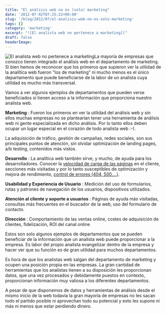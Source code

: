 ```yaml
---
title: "El análisis web no es (solo) marketing"
date: '2012-07-02T07:25:22+00:00'
slug: '/blog/2012/07/el-analisis-web-no-es-solo-marketing'
tags: []
category: 'marketing'
excerpt: "![El analista web no pertenece a marketing]("
draft: false
headerImage:
---
```

![El analista web no pertenece a marketing](http://static.squarespace.com/static/5303797ae4b0c6ad9e43f072/5303ce80e4b0400995a883d6/5303cf4fe4b0400995a88c3b/1392758607421/web_analytics_2_0_demystified-300x227.png?format=original "web\_analytics\_2\_0\_demystified")La mayoría de empresas que conozco tienen integrado el análisis web en el departamento de marketing. Si bien hemos de reconocer que los primeros que supieron ver la utilidad de la analítica web fueron "los de marketing" ni mucho menos es el único departamento que puede beneficiarse de la labor de un analista cuya utilidad es mucho más transversal.<!--more-->

Vamos a ver algunos ejemplos de departamentos que pueden verse beneficiados si tienen acceso a la información que proporciona nuestro analista web.

**Marketing** : Fueron los primeros en ver la utilidad del análisis web y sin ellos muchas empresas no se plantearían tener una herramienta de análisis web ni gente especializada en dicho análisis. Por lo tanto ellos deben ocupar un lugar especial en el corazón de todo analista web :-).

La adquisición de tráfico, gestión de campañas, redes sociales, son sus principales puntos de atención, sin olvidar optimización de landing pages, a/b testing, contenidos más vistos.

**Desarrollo** : La analítica web también sirve, y mucho, de ayuda para los desarrolladores. Conocer la [velocidad de carga de las páginas](http://static.squarespace.com/static/5303797ae4b0c6ad9e43f072/5303ce80e4b0400995a883d6/5303cf4fe4b0400995a88c3e/1392758607611/?format=original "medir velocidad de carga de las páginas") en el cliente, secciones más visitadas y por lo tanto susceptibles de optimización y mejora de rendimiento, [control de errores (404, 500....)](http://static.squarespace.com/static/5303797ae4b0c6ad9e43f072/5303ce80e4b0400995a883d6/5303cf4fe4b0400995a88c41/1392758607824/?format=original "medir páginas de error 404, 500").

**Usabilidad y Experiencia de Usuario** : Medición del uso de formularios, rutas y patrones de navegación de los usuarios, dispositivos utilizados.

**Atención al cliente y soporte a usuarios** : Páginas de ayuda más visitadas, consultas más frecuentes en el buscador de la web, uso del formulario de contacto.

**Dirección** : Comportamiento de las ventas online, costes de adquisición de clientes, fidelización, ROI del canal online

Estos son solo algunos ejemplos de departamentos que se pueden beneficiar de la información que un analista web puede proporcionar a la empresa. Es labor del propio analista evangelizar dentro de la empresa y hacer ver que su función es de gran utilidad para muchos departamentos.

Es hora de que los analistas web salgan del departamento de marketing y ocupen una posición propia en las empresas. La gran cantidad de herramientas que los analistas tienen a su disposición les proporcionan datos, que una vez procesados y debidamente puestos en contexto, proporcionan información muy valiosa a los diferentes departamentos.

A pesar de que disponemos de datos y herramientas de análisis desde el mismo inicio de la web todavía la gran mayoría de empresas no les sacan todo el partido posible ni aprovechan todo su potencial y esto les supone ni más ni menos que estar perdiendo dinero.
